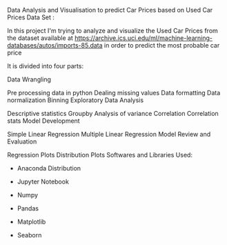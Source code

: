 
Data Analysis and Visualisation to predict Car Prices based on Used Car Prices Data Set : 

In this project I'm trying to analyze and visualize the Used Car Prices from the dataset available at https://archive.ics.uci.edu/ml/machine-learning-databases/autos/imports-85.data in order to predict the most probable car price

It is divided into four parts:

Data Wrangling

Pre processing data in python
Dealing missing values
Data formatting
Data normalization
Binning
Exploratory Data Analysis

Descriptive statistics
Groupby
Analysis of variance
Correlation
Correlation stats
Model Development

Simple Linear Regression
Multiple Linear Regression
Model Review and Evaluation

Regression Plots
Distribution Plots
Softwares and Libraries Used:
   - Anaconda Distribution
- Jupyter Notebook

- Numpy
- Pandas
- Matplotlib
- Seaborn
